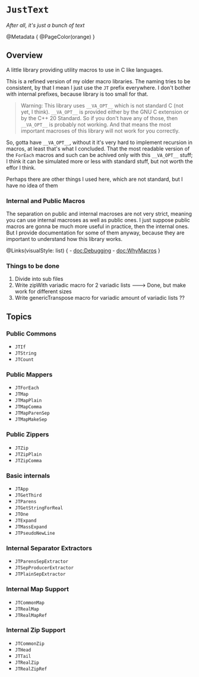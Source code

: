 # ``JustText``
*After all, it's just a bunch of text*

@Metadata {
    @PageColor(orange)
}

## Overview

A little library providing utility macros to use in C like languages.

This is a refined version of my older macro libraries. 
The naming tries to be consistent, by that I mean I just use the `JT` prefix everywhere.
I don't bother with internal prefixes, because library is too small for that.

> Warning:
    This library uses `__VA_OPT__` which is not standard C (not yet, I think). 
    `__VA_OPT__` is provided either by the GNU C extension or by the C++ 20 Standard. 
    So if you don't have any of those,  then `__VA_OPT__` is probably not working. 
    And that means the most important macroses of this library will not work for you correctly. 

So, gotta have `__VA_OPT__`,
without it it's very hard to implement recursion in macros, at least that's what I concluded. That the most readable version
of the `ForEach` macros and such can be achived only with this `__VA_OPT__` stuff; I think it can be simulated more or
less with standard stuff, but not worth the effor I think.

Perhaps there are other things I used here, which are not standard, but I have no idea of them

### Internal and Public Macros

The separation on public and internal macroses are not very strict, meaning you can
use internal macroses as well as public ones. I just suppose public macros are gonna 
be much more useful in practice, then the internal ones.
But I provide documentation for some of them anyway, because they are 
important to understand how this library works.

@Links(visualStyle: list) { 
    - <doc:Debugging>
    - <doc:WhyMacros>
}

### Things to be done

1. Divide into sub files
2. Write zipWith variadic macro for 2 variadic lists ---> Done, but make work for different sizes
3. Write genericTranspose macro for variadic amount of variadic lists ??

## Topics

### Public Commons

- ``JTIf``
- ``JTString``
- ``JTCount``

### Public Mappers

- ``JTForEach``
- ``JTMap``
- ``JTMapPlain``
- ``JTMapComma``
- ``JTMapParenSep``
- ``JTMapMakeSep``

### Public Zippers

- ``JTZip``
- ``JTZipPlain``
- ``JTZipComma``

### Basic internals

- ``JTApp``
- ``JTGetThird``
- ``JTParens``
- ``JTGetStringForReal``
- ``JTOne``
- ``JTExpand``
- ``JTMassExpand``
- ``JTPseudoNewLine``

### Internal Separator Extractors

- ``JTParensSepExtractor``
- ``JTSepProducerExtractor``
- ``JTPlainSepExtractor``

### Internal Map Support

- ``JTCommonMap``
- ``JTRealMap``
- ``JTRealMapRef``

### Internal Zip Support

- ``JTCommonZip``
- ``JTHead``
- ``JTTail``
- ``JTRealZip``
- ``JTRealZipRef``
